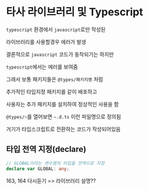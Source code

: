 # 타사 라이브러리 및 Typescript

`typescript` 환경에서 `javascript`로만 작성된

라이브러리를 사용할경우 에러가 발생

결론적으로 `javascript` 코드가 동작되기는 하지만

`typescript`에서는 에러를 보여줌

그래서 보통 패키지들은 `@types/패키지명` 처럼

추가적인 타입지정 패키지를 같이 배포하고

사용자는 추가 패키지를 설치하여 정상적인 사용을 함

`@types/~`를 열어보면 `~.d.ts` 이런 파일명으로 정의됨

거기가 타입스크립트로 전환하는 코드가 작성되어있음

## 타입 전역 지정(declare)

```typescript
// GLOBAL이라는 변수명의 타입을 전역으로 지정
declare var GLOBAL: any;
```

163, 164 다시듣기
=> 라이브러리 설명??
